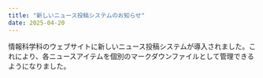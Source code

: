 ```yaml
---
title: "新しいニュース投稿システムのお知らせ"
date: 2025-04-20
---
```

情報科学科のウェブサイトに新しいニュース投稿システムが導入されました。これにより、各ニュースアイテムを個別のマークダウンファイルとして管理できるようになりました。

